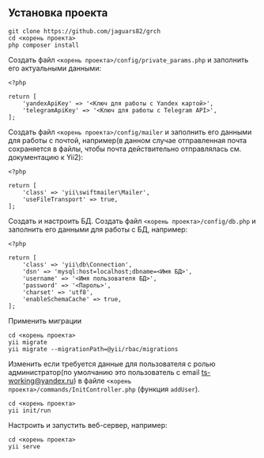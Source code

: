 Установка проекта
-----------------

~~~
git clone https://github.com/jaguars82/grch
cd <корень проекта>
php composer install
~~~

Создать файл `<корень проекта>/config/private_params.php` и заполнить его актуальными данными:

~~~
<?php

return [
    'yandexApiKey' => '<Ключ для работы с Yandex картой>',
    'telegramApiKey' => '<Ключ для работы с Telegram API>',
];
~~~

Создать файл `<корень проекта>/config/mailer` и заполнить его данными для работы с почтой, например(в данном случае отправленная почта сохраняется в файлы, чтобы почта действительно отправлялась см. документацию к Yii2):

~~~
<?php

return [
    'class' => 'yii\swiftmailer\Mailer',
    'useFileTransport' => true,
];
~~~

Создать и настроить БД.
Создать файл `<корень проекта>/config/db.php` и заполнить его данными для работы с БД, например:

~~~
<?php

return [
    'class' => 'yii\db\Connection',
    'dsn' => 'mysql:host=localhost;dbname=<Имя БД>',
    'username' => '<Имя пользователя БД>',
    'password' => '<Пароль>',
    'charset' => 'utf8',
    'enableSchemaCache' => true,
];
~~~

Применить миграции

~~~
cd <корень проекта>
yii migrate
yii migrate --migrationPath=@yii/rbac/migrations
~~~

Изменить если требуется данные для пользователя с ролью администратор(по умолчанию это пользователь с email ts-working@yandex.ru) в файле `<корень проекта>/commands/InitController.php` (функция `addUser`).

~~~
cd <корень проекта>
yii init/run
~~~

Настроить и запустить веб-сервер, например:

~~~
cd <корень проекта>
yii serve
~~~